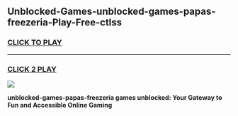 
## Unblocked-Games-unblocked-games-papas-freezeria-Play-Free-ctlss
<h3>
<a href="https://premium76.site?title=unblocked-games-papas-freezeria&ref=10A">CLICK TO PLAY</a></h3>
<hr>

<h3>
<a href="https://premium76.site?title=unblocked-games-papas-freezeria&ref=10A">CLICK 2 PLAY</a>
  
</h3>

<a href="https://premium76.site?title=unblocked-games-papas-freezeria&ref=10A"><img src="https://clearcache.store/games.png"></a>


**unblocked-games-papas-freezeria games unblocked: Your Gateway to Fun and Accessible Online Gaming**
